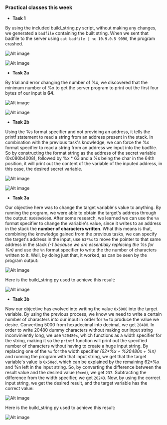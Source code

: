 ### Practical classes this week

- **Task 1**

 By using the included build_string.py script, without making any changes, we generated a `badfile` containing the built string. When we sent that badfile to the server using `cat badfile | nc 10.9.0.5 9090`, the program crashed.

![Alt image](images/lb7i3.png)

![Alt image](images/lb7i4.png)

- **Task 2a**

 By trial and error changing the number of %x, we discovered that the minimum number of %x to get the server program to print out the first four bytes of our input is **64**.

![Alt image](images/lb7i1.png)

![Alt image](images/lb7i2.png)


- **Task 2b** 

Using the %s format specifier and not providing an address, it tells the printf statement to read a string from an address present in the stack. In combination with the previous task's knowledge, we can force the %s format specifier to read a string from an address we input into the badfile. So by constructing the format string as the address of the secret variable (0x080b4008), followed by %x * 63 and a %s being the char in the 64th position, it will print out the content of the variable of the inputed address, in this case, the desired secret variable.

![Alt image](images/lb7i5.png)

![Alt image](images/lb7i6.png)


- **Task 3a**

Our objective here was to change the target variable's value to anything. By running the program, we were able to obtain the target's address through the output: `0x080e5068`. After some research, we learned we can use the `%n` format specifier to change the variable's value, since it writes to an address in the stack the **number of characters written**. What this means is that, combining the knowledge gained from the previous tasks, we can specify the target's address in the input, use `63*%x` to move the pointer to that same address in the stack _(-1 because we are essentially replacing the %s for %n)_ and use the `%n` format specifier to write the the number of characters written to it. Well, by doing just that, it worked, as can be seen by the program output:

![Alt image](images/lb7i7.png)

Here is the build_string.py used to achieve this result:

![Alt image](images/lb7i8.png)


- **Task 3b**

Now our objective has evolved into writing the value `0x5000` into the target variable. By using the previous process, we know we need to write a certain number of characters into our input in order for `%n` to produce the value we desire. Converting 5000 from hexadecimal into decimal, we get `20480`. In order to write 20480 dummy characters without making our input string inconviniently long, we use `%20480x`, which functions as a width specifier for the string, making it so the `printf` function will print out the specified number of characters without having to create a huge input string. By replacing one of the `%x` for the width specifier _(62*%x + %20480x + %n)_ and running the program with that input string, we get that the target variable's value is `0x50ed`, which can be explained by the remaining 62*%x and %n left in the input string. So, by converting the difference between the result value and the desired value (`0xed`), we get `237`. Subtracting the difference from the width specifier, we get `20243`. Now, by using the correct input string, we get the desired result, and the target variable has the correct value:

![Alt image](images/lb7i9.png)

Here is the build_string.py used to achieve this result:

![Alt image](images/lb7i10.png)
